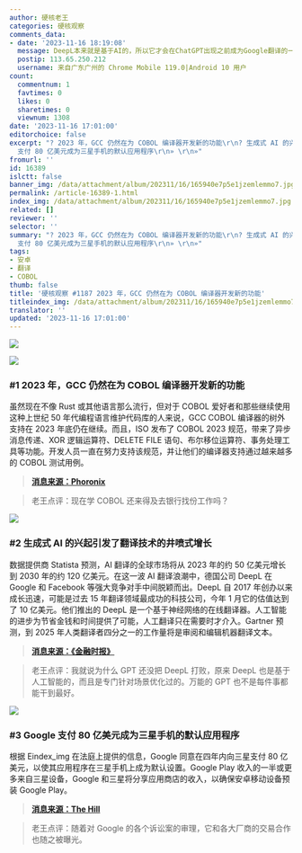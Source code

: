 ```yaml
---
author: 硬核老王
categories: 硬核观察
comments_data:
- date: '2023-11-16 18:19:08'
  message: DeepL本来就是基于AI的，所以它才会在ChatGPT出现之前成为Google翻译的一个替代品。我还向GPT问过它和DeepL哪个翻译更准确。
  postip: 113.65.250.212
  username: 来自广东广州的 Chrome Mobile 119.0|Android 10 用户
count:
  commentnum: 1
  favtimes: 0
  likes: 0
  sharetimes: 0
  viewnum: 1308
date: '2023-11-16 17:01:00'
editorchoice: false
excerpt: "? 2023 年，GCC 仍然在为 COBOL 编译器开发新的功能\r\n? 生成式 AI 的兴起引发了翻译技术的井喷式增长\r\n? Google
  支付 80 亿美元成为三星手机的默认应用程序\r\n» \r\n»"
fromurl: ''
id: 16389
islctt: false
banner_img: /data/attachment/album/202311/16/165940e7p5e1jzemlemmo7.jpg
permalink: /article-16389-1.html
index_img: /data/attachment/album/202311/16/165940e7p5e1jzemlemmo7.jpg
related: []
reviewer: ''
selector: ''
summary: "? 2023 年，GCC 仍然在为 COBOL 编译器开发新的功能\r\n? 生成式 AI 的兴起引发了翻译技术的井喷式增长\r\n? Google
  支付 80 亿美元成为三星手机的默认应用程序\r\n» \r\n»"
tags:
- 安卓
- 翻译
- COBOL
thumb: false
title: '硬核观察 #1187 2023 年，GCC 仍然在为 COBOL 编译器开发新的功能'
titleindex_img: /data/attachment/album/202311/16/165940e7p5e1jzemlemmo7.jpg
translator: ''
updated: '2023-11-16 17:01:00'
---
```


![](/data/attachment/album/202311/16/165940e7p5e1jzemlemmo7.jpg)


![](/data/attachment/album/202311/16/170019yo0ok3pypo7uzc7o.png)


### #1 2023 年，GCC 仍然在为 COBOL 编译器开发新的功能


虽然现在不像 Rust 或其他语言那么流行，但对于 COBOL 爱好者和那些继续使用这种上世纪 50 年代编程语言维护代码库的人来说，GCC COBOL 编译器的树外支持在 2023 年底仍在继续。而且，ISO 发布了 COBOL 2023 规范，带来了异步消息传递、XOR 逻辑运算符、DELETE FILE 语句、布尔移位运算符、事务处理工具等功能。开发人员一直在努力支持该规范，并让他们的编译器支持通过越来越多的 COBOL 测试用例。



> 
> **[消息来源：Phoronix](https://www.phoronix.com/news/GCC-COBOL-2023)**
> 
> 
> 



> 
> 老王点评：现在学 COBOL 还来得及去银行找份工作吗？
> 
> 
> 


![](/data/attachment/album/202311/16/170035oxudja3qpvp51pqj.png)


### #2 生成式 AI 的兴起引发了翻译技术的井喷式增长


数据提供商 Statista 预测，AI 翻译的全球市场将从 2023 年的约 50 亿美元增长到 2030 年的约 120 亿美元。在这一波 AI 翻译浪潮中，德国公司 DeepL 在 Google 和 Facebook 等强大竞争对手中间脱颖而出。DeepL 自 2017 年创办以来成长迅速，可能是过去 15 年翻译领域最成功的科技公司，今年 1 月它的估值达到了 10 亿美元。他们推出的 DeepL 是一个基于神经网络的在线翻译器。人工智能的进步为节省金钱和时间提供了可能，人工翻译只在需要时才介入。Gartner 预测，到 2025 年人类翻译者四分之一的工作量将是审阅和编辑机器翻译文本。



> 
> **[消息来源：《金融时报》](https://www.ft.com/content/a4f7f5b6-6c42-4df0-8529-a82b526869ac)**
> 
> 
> 



> 
> 老王点评：我就说为什么 GPT 还没把 DeepL 打败，原来 DeepL 也是基于人工智能的，而且是专门针对场景优化过的。万能的 GPT 也不是每件事都能干到最好。
> 
> 
> 


![](/data/attachment/album/202311/16/170104e5mizrh55556i0t1.png)


### #3 Google 支付 80 亿美元成为三星手机的默认应用程序


根据 Eindex_img 在法庭上提供的信息，Google 同意在四年内向三星支付 80 亿美元，以使其应用程序在三星手机上成为默认设置。Google Play 收入的一半或更多来自三星设备，Google 和三星将分享应用商店的收入，以确保安卓移动设备预装 Google Play。



> 
> **[消息来源：The Hill](https://thehill.com/policy/technology/4309219-google-paid-8-billion-to-make-its-apps-default-on-samsung-phones/)**
> 
> 
> 



> 
> 老王点评：随着对 Google 的各个诉讼案的审理，它和各大厂商的交易合作也随之被曝光。
> 
> 
>
